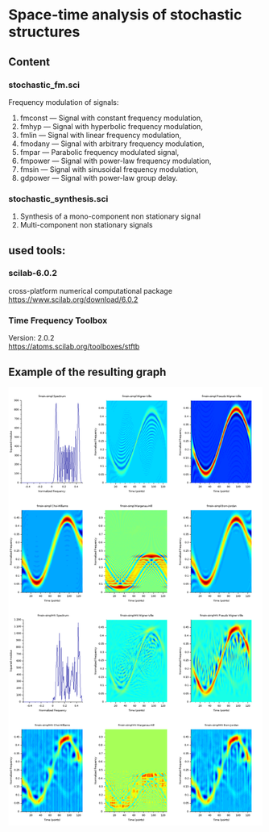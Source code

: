# Space-time analysis of stochastic structures
## Content
### stochastic_fm.sci
Frequency modulation of signals:

1. fmconst — Signal with constant frequency modulation,
2. fmhyp — Signal with hyperbolic frequency modulation,
3. fmlin — Signal with linear frequency modulation,
4. fmodany — Signal with arbitrary frequency modulation,
5. fmpar — Parabolic frequency modulated signal,
6. fmpower — Signal with power-law frequency modulation,
7. fmsin — Signal with sinusoidal frequency modulation,
8. gdpower — Signal with power-law group delay.

### stochastic_synthesis.sci
1. Synthesis of a mono-component non stationary signal
2. Multi-component non stationary signals 

###



## used tools:
### scilab-6.0.2
cross-platform numerical computational package \
https://www.scilab.org/download/6.0.2

### Time Frequency Toolbox
Version: 2.0.2 \
https://atoms.scilab.org/toolboxes/stftb

## Example of the resulting graph

![Alt text](./plots/splitted/splitted_fmsin-simpl.png "Title")